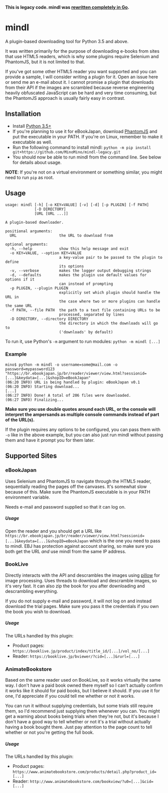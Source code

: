**This is legacy code. mindl was [rewritten completely in Go](https://github.com/MinoMino/mindl).**

# mindl
A plugin-based downloading tool for Python 3.5 and above.

It was written primarily for the purpose of downloading e-books from sites that use HTML5 readers, which is
why some plugins require Selenium and PhantomJS, but it is not limited to that.

If you've got some other HTML5 reader you want supported and you can provide a sample, I will consider writing a plugin for it.
Open an issue here or send me an e-mail about it. I cannot promise a plugin that downloads from their API if the images are
scrambled because reverse engineering heavily obfuscated JavaScript can be hard and very time consuming, but the PhantomJS approach is
usually fairly easy in contrast.

## Installation
* Install [Python 3.5+](https://www.python.org/downloads/)
* If you're planning to use it for eBookJapan, download [PhantomJS](http://phantomjs.org/download.html) and put the executable in your PATH. If you're on
Linux, remember to make it executable as well.
* Run the following command to install mindl:
`python -m pip install git+https://github.com/MinoMino/mindl-legacy.git`
* You should now be able to run mindl from the command line. See below for details about usage.

**NOTE**: If you're not on a virtual environment or something similar, you might need to run `pip` as root.

## Usage
```
usage: mindl [-h] [-o KEY=VALUE] [-v] [-d] [-p PLUGIN] [-f PATH]
             [-D DIRECTORY]
             [URL [URL ...]]

A plugin-based downloader.

positional arguments:
  URL                   the URL to download from

optional arguments:
  -h, --help            show this help message and exit
  -o KEY=VALUE, --option KEY=VALUE
                        a key-value pair to be passed to the plugin to define
                        its options
  -v, --verbose         makes the logger output debugging strings
  -d, --defaults        makes the plugin use default values for options if it
                        can instead of prompting
  -p PLUGIN, --plugin PLUGIN
                        explicitly set which plugin should handle the URL in
                        the case where two or more plugins can handle the same URL
  -f PATH, --file PATH  the path to a text file containing URLs to be
                        processed, separated by lines
  -D DIRECTORY, --directory DIRECTORY
                        the directory in which the downloads will go to
                        ('downloads' by default)
```

To run it, use Python's `-m` argument to run modules: `python -m mindl [...]`

### Example
```
mino$ python -m mindl -o username=some@mail.com -o password=mypassword123 "https://br.ebookjapan.jp/br/reader/viewer/view.html?sessionid=[...]&keydata=[...]&shopID=eBookJapan"
(06:20 INFO) URL is being handled by plugin: eBookJapan v0.1
(06:20 INFO) Starting download...
[...]
(06:27 INFO) Done! A total of 206 files were downloaded.
(06:27 INFO) Finalizing...
```

**Make sure you use double quotes around each URL, or the console will interpret the ampersands as multiple console commands
instead of part of the URL(s).**

If the plugin requires any options to be configured, you can pass them with `-o` like in the above example, but you can
also just run mindl without passing them and have it prompt you for them later.

## Supported Sites
### eBookJapan
Uses Selenium and PhantomJS to navigate through the HTML5 reader, sequentially reading the pages off the canvases.
It's somewhat slow because of this. Make sure the PhantomJS executable is in your PATH environment variable.

Needs e-mail and password supplied so that it can log on.

##### Usage
Open the reader and you should get a URL like
`https://br.ebookjapan.jp/br/reader/viewer/view.html?sessionid=[...]&keydata=[...]&shopID=eBookJapan`
which is the one you need to pass to mindl. EBJ has protection against account sharing, so make sure
you both get the URL *and* use mindl from the same IP address.

### BookLive
Directly interacts with the API and descrambles the images using [pillow](https://python-pillow.org/) for image
processing. Uses threads to download and descramble images, so it's very fast. It can also zip the book for you
after downloading and descrambling everything.

If you do not supply e-mail and password, it will not log on and instead download the trial pages. Make sure
you pass it the credentials if you own the book you wish to download.

##### Usage
The URLs handled by this plugin:
* Product pages: `https://booklive.jp/product/index/title_id/[...]/vol_no/[...]`
* Reader: `https://booklive.jp/bviewer/?cid=[...]&rurl=[...]`

### AnimateBookstore
Based on the same reader used on BookLive, so it works virtually the same way. I don't have a paid book owned there myself
so I can't actually confirm it works like it should for paid books, but I believe it should. If you use it for one,
I'd appreciate if you could tell me whether or not it works.

You can run it without supplying credentials, but some trials still require them, so I'd recommend just supplying them
whenever you can. You might get a warning about books being trials when they're not, but it's because I don't have a
good way to tell whether or not it's a trial without actually having a book bought there. Just pay attention to the
page count to tell whether or not you're getting the full book.

##### Usage
The URLs handled by this plugin:
* Product pages: `https://www.animatebookstore.com/products/detail.php?product_id=[...]`
* Reader: `http://www.animatebookstore.com/bookview/?u0=[...]&cid=[...]`
